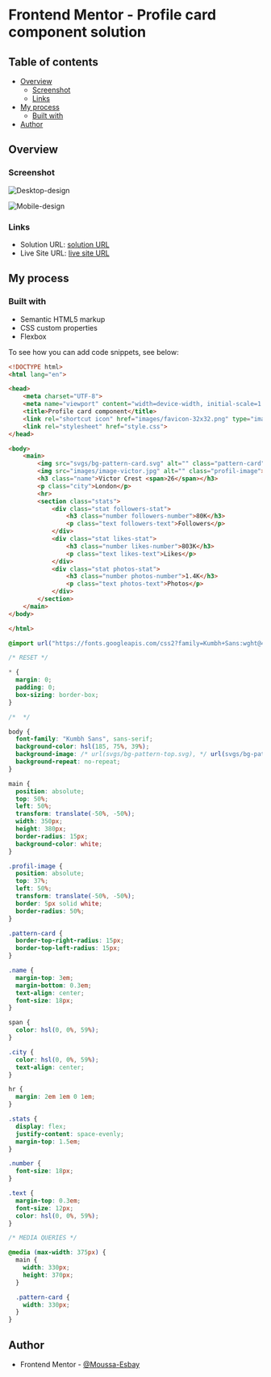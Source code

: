 ﻿# Frontend Mentor - Profile card component solution

## Table of contents

- [Overview](#overview)
  - [Screenshot](#screenshot)
  - [Links](#links)
- [My process](#my-process)
  - [Built with](#built-with)
- [Author](#author)

## Overview

### Screenshot

![Desktop-design](https://github.com/Moussa-Esbay/Frontendmentor-Challenges/assets/137887050/f0f3c644-a77d-4199-ae42-3a0befc39c34)

![Mobile-design](https://github.com/Moussa-Esbay/Frontendmentor-Challenges/assets/137887050/a8e28f9d-28da-471f-9080-40b666af1c49)

### Links

- Solution URL: [solution URL](https://github.com/Moussa-Esbay/Frontendmentor-Challenges/tree/main/8th%20-%20Profile%20card%20component)
- Live Site URL: [live site URL](https://6515eba0f011f6057d4ad805--cute-cocada-9882a2.netlify.app/)

## My process

### Built with

- Semantic HTML5 markup
- CSS custom properties
- Flexbox

To see how you can add code snippets, see below:

```html
<!DOCTYPE html>
<html lang="en">

<head>
    <meta charset="UTF-8">
    <meta name="viewport" content="width=device-width, initial-scale=1.0">
    <title>Profile card component</title>
    <link rel="shortcut icon" href="images/favicon-32x32.png" type="image/x-icon">
    <link rel="stylesheet" href="style.css">
</head>

<body>
    <main>
        <img src="svgs/bg-pattern-card.svg" alt="" class="pattern-card">
        <img src="images/image-victor.jpg" alt="" class="profil-image">
        <h3 class="name">Victor Crest <span>26</span></h3>
        <p class="city">London</p>
        <hr>
        <section class="stats">
            <div class="stat followers-stat">
                <h3 class="number followers-number">80K</h3>
                <p class="text followers-text">Followers</p>
            </div>
            <div class="stat likes-stat">
                <h3 class="number likes-number">803K</h3>
                <p class="text likes-text">Likes</p>
            </div>
            <div class="stat photos-stat">
                <h3 class="number photos-number">1.4K</h3>
                <p class="text photos-text">Photos</p>
            </div>
        </section>
    </main>
</body>

</html>
```
```css
@import url("https://fonts.googleapis.com/css2?family=Kumbh+Sans:wght@400;700&display=swap");

/* RESET */

* {
  margin: 0;
  padding: 0;
  box-sizing: border-box;
}

/*  */

body {
  font-family: "Kumbh Sans", sans-serif;
  background-color: hsl(185, 75%, 39%);
  background-image: /* url(svgs/bg-pattern-top.svg), */ url(svgs/bg-pattern-bottom.svg);
  background-repeat: no-repeat;
}

main {
  position: absolute;
  top: 50%;
  left: 50%;
  transform: translate(-50%, -50%);
  width: 350px;
  height: 380px;
  border-radius: 15px;
  background-color: white;
}

.profil-image {
  position: absolute;
  top: 37%;
  left: 50%;
  transform: translate(-50%, -50%);
  border: 5px solid white;
  border-radius: 50%;
}

.pattern-card {
  border-top-right-radius: 15px;
  border-top-left-radius: 15px;
}

.name {
  margin-top: 3em;
  margin-bottom: 0.3em;
  text-align: center;
  font-size: 18px;
}

span {
  color: hsl(0, 0%, 59%);
}

.city {
  color: hsl(0, 0%, 59%);
  text-align: center;
}

hr {
  margin: 2em 1em 0 1em;
}

.stats {
  display: flex;
  justify-content: space-evenly;
  margin-top: 1.5em;
}

.number {
  font-size: 18px;
}

.text {
  margin-top: 0.3em;
  font-size: 12px;
  color: hsl(0, 0%, 59%);
}

/* MEDIA QUERIES */

@media (max-width: 375px) {
  main {
    width: 330px;
    height: 370px;
  }

  .pattern-card {
    width: 330px;
  }
}

```

## Author

- Frontend Mentor - [@Moussa-Esbay](https://www.frontendmentor.io/profile/Moussa-Esbay)
